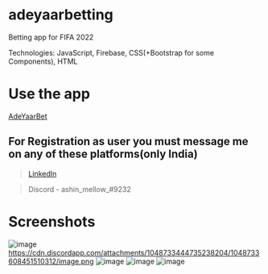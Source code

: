 # adeyaarbetting

Betting app for FIFA 2022

Technologies: JavaScript, Firebase, CSS(+Bootstrap for some Components), HTML

# Use the app

<a href ="https://adeyaarbet.web.app/" target="_blank">AdeYaarBet</a>


## For Registration as user you must message me on any of these platforms(only India)

> <a href="https://www.linkedin.com/in/ashin-sabu-1059a6175/">LinkedIn</a>
    
>  Discord - ashin_mellow_#9232

# Screenshots

![image](https://user-images.githubusercontent.com/38109596/208201792-613ab1b3-6b78-4b1f-9b2a-4fa419b9271c.png)
https://cdn.discordapp.com/attachments/1048733444735238204/1048733608451510312/image.png
![image](https://user-images.githubusercontent.com/38109596/208201835-38e5b5db-5412-4509-9b76-e061f946877f.png)
![image](https://user-images.githubusercontent.com/38109596/208201865-ec15ea7d-98d6-4fd7-819f-14adb9cd371f.png)
![image](https://user-images.githubusercontent.com/38109596/208201873-2571c336-1210-40b8-94aa-dea65e172916.png)
